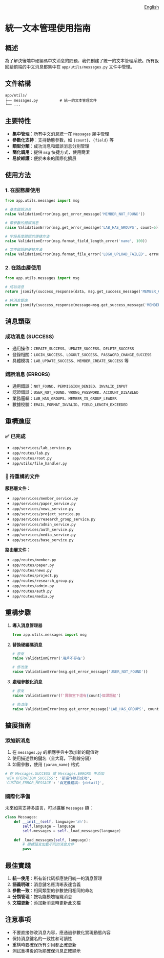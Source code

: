 <!-- Language Switcher -->

<div align="right">

[English](messages_usage_guide_EN.md)

</div>

# 統一文本管理使用指南

## 概述

為了解決後端中硬編碼中文消息的問題，我們創建了統一的文本管理系統。所有返回給前端的中文消息都集中在 `app/utils/messages.py` 文件中管理。

## 文件結構

```
app/utils/
├── messages.py          # 統一的文本管理文件
└── ...
```

## 主要特性

- **集中管理**：所有中文消息統一在 `Messages` 類中管理
- **參數化支持**：支持動態參數，如 `{count}`、`{field}` 等
- **類型分類**：成功消息和錯誤消息分別管理
- **簡化調用**：提供 `msg` 快捷方式，使用簡潔
- **易於維護**：便於未來的國際化擴展

## 使用方法

### 1. 在服務層使用

```python
from app.utils.messages import msg

# 基本錯誤消息
raise ValidationError(msg.get_error_message('MEMBER_NOT_FOUND'))

# 帶參數的錯誤消息
raise ValidationError(msg.get_error_message('LAB_HAS_GROUPS', count=5))

# 字段長度錯誤的便捷方法
raise ValidationError(msg.format_field_length_error('name', 100))

# 文件錯誤的便捷方法
raise ValidationError(msg.format_file_error('LOGO_UPLOAD_FAILED', error=str(e)))
```

### 2. 在路由層使用

```python
from app.utils.messages import msg

# 成功消息
return jsonify(success_response(data, msg.get_success_message('MEMBER_CREATE_SUCCESS')))

# 純消息響應
return jsonify(success_response(message=msg.get_success_message('MEMBER_DELETE_SUCCESS')))
```

## 消息類型

### 成功消息 (SUCCESS)

- 通用操作：`CREATE_SUCCESS`、`UPDATE_SUCCESS`、`DELETE_SUCCESS`
- 登錄相關：`LOGIN_SUCCESS`、`LOGOUT_SUCCESS`、`PASSWORD_CHANGE_SUCCESS`
- 具體模塊：`LAB_UPDATE_SUCCESS`、`MEMBER_CREATE_SUCCESS` 等

### 錯誤消息 (ERRORS)

- 通用錯誤：`NOT_FOUND`、`PERMISSION_DENIED`、`INVALID_INPUT`
- 認證錯誤：`USER_NOT_FOUND`、`WRONG_PASSWORD`、`ACCOUNT_DISABLED`
- 業務邏輯：`LAB_HAS_GROUPS`、`MEMBER_IS_GROUP_LEADER`
- 數據校驗：`EMAIL_FORMAT_INVALID`、`FIELD_LENGTH_EXCEEDED`

## 重構進度

### ✅ 已完成
- `app/services/lab_service.py`
- `app/routes/lab.py`
- `app/routes/root.py`
- `app/utils/file_handler.py`

### 📝 待重構的文件

**服務層文件：**
- `app/services/member_service.py`
- `app/services/paper_service.py`
- `app/services/news_service.py`
- `app/services/project_service.py`
- `app/services/research_group_service.py`
- `app/services/admin_service.py`
- `app/services/auth_service.py`
- `app/services/media_service.py`
- `app/services/base_service.py`

**路由層文件：**
- `app/routes/member.py`
- `app/routes/paper.py`
- `app/routes/news.py`
- `app/routes/project.py`
- `app/routes/research_group.py`
- `app/routes/admin.py`
- `app/routes/auth.py`
- `app/routes/media.py`

## 重構步驟

1. **導入消息管理器**
   ```python
   from app.utils.messages import msg
   ```

2. **替換硬編碼消息**
   ```python
   # 原來
   raise ValidationError('用戶不存在')
   
   # 修改後
   raise ValidationError(msg.get_error_message('USER_NOT_FOUND'))
   ```

3. **處理參數化消息**
   ```python
   # 原來
   raise ValidationError(f'實驗室下還有{count}個課題組')
   
   # 修改後
   raise ValidationError(msg.get_error_message('LAB_HAS_GROUPS', count=count))
   ```

## 擴展指南

### 添加新消息

1. 在 `messages.py` 的相應字典中添加新的鍵值對
2. 使用描述性的鍵名（全大寫，下劃線分隔）
3. 如需參數，使用 `{param_name}` 格式

```python
# 在 Messages.SUCCESS 或 Messages.ERRORS 中添加
'NEW_OPERATION_SUCCESS': '新操作執行成功',
'CUSTOM_ERROR_MESSAGE': '自定義錯誤: {detail}',
```

### 國際化準備

未來如需支持多語言，可以擴展 `Messages` 類：

```python
class Messages:
    def __init__(self, language='zh'):
        self.language = language
        self.messages = self._load_messages(language)
    
    def _load_messages(self, language):
        # 根據語言加載不同的消息文件
        pass
```

## 最佳實踐

1. **統一使用**：所有新代碼都應使用統一的消息管理
2. **語義明確**：消息鍵名應清晰表達含義
3. **參數一致**：相同類型的參數使用相同的命名
4. **分類管理**：按功能模塊組織消息
5. **文檔更新**：添加新消息時更新此文檔

## 注意事項

- 不要直接修改消息內容，應通過參數化實現動態內容
- 保持消息鍵名的一致性和可讀性
- 重構時要確保所有引用都正確更新
- 測試重構後的功能確保消息正確顯示